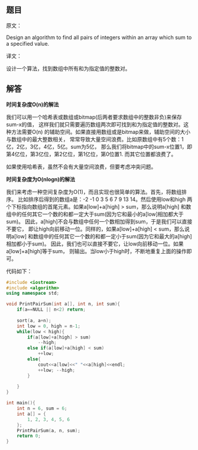 ## 题目

原文：

Design an algorithm to find all pairs of integers within an array which sum to a specified value.

译文：

设计一个算法，找到数组中所有和为指定值的整数对。

## 解答

**时间复杂度O(n)的解法**

我们可以用一个哈希表或数组或bitmap(后两者要求数组中的整数非负)来保存sum-x的值， 这样我们就只需要遍历数组两次即可找到和为指定值的整数对。这种方法需要O(n) 的辅助空间。如果直接用数组或是bitmap来做，辅助空间的大小与数组中的最大整数相关， 常常导致大量空间浪费。比如原数组中有5个数：1亿，2亿，3亿，4亿，5亿。sum为5亿， 那么我们将bitmap中的sum-x位置1，即第4亿位，第3亿位，第2亿位，第1亿位，第0位置1. 而其它位置都浪费了。

如果使用哈希表，虽然不会有大量空间浪费，但要考虑冲突问题。

**时间复杂度为O(nlogn)的解法**

我们来考虑一种空间复杂度为O(1)，而且实现也很简单的算法。首先，将数组排序。 比如排序后得到的数组a是：-2 -1 0 3 5 6 7 9 13 14。然后使用low和high 两个下标指向数组的首尾元素。如果a[low]+a[high] > sum，那么说明a[high] 和数组中的任何其它一个数的和都一定大于sum(因为它和最小的a[low]相加都大于sum)。 因此，a[high]不会与数组中任何一个数相加得到sum，于是我们可以直接不要它， 即让high向前移动一位。同样的，如果a[low]+a[high] < sum，那么说明a[low] 和数组中的任何其它一个数的和都一定小于sum(因为它和最大的a[high]相加都小于sum)。 因此，我们也可以直接不要它，让low向前移动一位。如果a[low]+a[high]等于sum， 则输出。当low小于high时，不断地重复上面的操作即可。

代码如下：

```cpp
#include <iostream>
#include <algorithm>
using namespace std;

void PrintPairSum(int a[], int n, int sum){
    if(a==NULL || n<2) return;
    
    sort(a, a+n);
    int low = 0, high = n-1;
    while(low < high){
        if(a[low]+a[high] > sum)
            --high;
        else if(a[low]+a[high] < sum)
            ++low;
        else{
            cout<<a[low]<<" "<<a[high]<<endl;
            ++low; --high;
        }
            
    }
}

int main(){
    int n = 6, sum = 6;
    int a[] = {
        1, 2, 3, 4, 5, 6
    };
    PrintPairSum(a, n, sum);
    return 0;
}

```